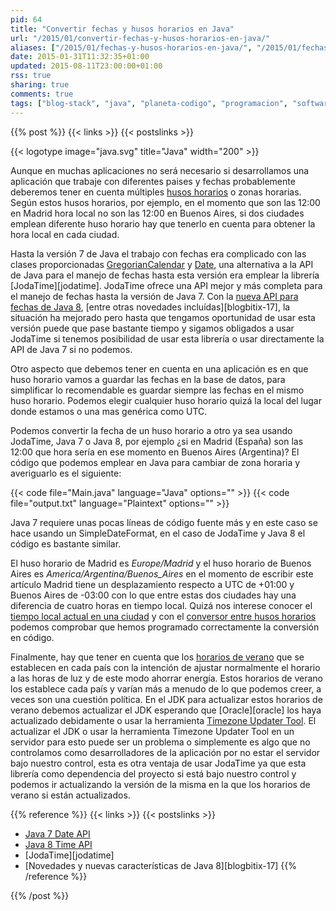 ```yaml
---
pid: 64
title: "Convertir fechas y husos horarios en Java"
url: "/2015/01/convertir-fechas-y-husos-horarios-en-java/"
aliases: ["/2015/01/fechas-y-husos-horarios-en-java/", "/2015/01/fechas-y-usos-horarios-en-java/"]
date: 2015-01-31T11:32:35+01:00
updated: 2015-08-11T23:00:00+01:00
rss: true
sharing: true
comments: true
tags: ["blog-stack", "java", "planeta-codigo", "programacion", "software"]
---
```


{{% post %}}
{{< links >}}
{{< postslinks >}}

{{< logotype image="java.svg" title="Java" width="200" >}}

Aunque en muchas aplicaciones no será necesario si desarrollamos una aplicación que trabaje con diferentes paises y fechas probablemente deberemos tener en cuenta múltiples [husos horarios](https://es.wikipedia.org/wiki/Huso_horario) o zonas horarias. Según estos husos horarios, por ejemplo, en el momento que son las 12:00 en Madrid hora local no son las 12:00 en Buenos Aires, si dos ciudades emplean diferente huso horario hay que tenerlo en cuenta para obtener la hora local en cada ciudad.

Hasta la versión 7 de Java el trabajo con fechas era complicado con las clases proporcionadas [GregorianCalendar](https://docs.oracle.com/javase/7/docs/api/java/util/GregorianCalendar.html) y [Date](https://docs.oracle.com/javase/7/docs/api/java/sql/Date.html), una alternativa a la API de Java para el manejo de fechas hasta esta versión era emplear la librería [JodaTime][jodatime]. JodaTime ofrece una API mejor y más completa para el manejo de fechas hasta la versión de Java 7. Con la [nueva API para fechas de Java 8](https://docs.oracle.com/javase/8/docs/api/java/time/package-summary.html), [entre otras novedades incluídas][blogbitix-17], la situación ha mejorado pero hasta que tengamos oportunidad de usar esta versión puede que pase bastante tiempo y sigamos obligados a usar JodaTime si tenemos posibilidad de usar esta librería o usar directamente la API de Java 7 si no podemos.

Otro aspecto que debemos tener en cuenta en una aplicación es en que huso horario vamos a guardar las fechas en la base de datos, para simplificar lo recomendable es guardar siempre las fechas en el mismo huso horario. Podemos elegir cualquier huso horario quizá la local del lugar donde estamos o una mas genérica como UTC.

Podemos convertir la fecha de un huso horario a otro ya sea usando JodaTime, Java 7 o Java 8, por ejemplo ¿si en Madrid (España) son las 12:00 que hora sería en ese momento en Buenos Aires (Argentina)? El código que podemos emplear en Java para cambiar de zona horaria y averiguarlo es el siguiente:

{{< code file="Main.java" language="Java" options="" >}}
{{< code file="output.txt" language="Plaintext" options="" >}}

Java 7 requiere unas pocas líneas de código fuente más y en este caso se hace usando un SimpleDateFormat, en el caso de JodaTime y Java 8 el código es bastante similar.

El huso horario de Madrid es _Europe/Madrid_ y el huso horario de Buenos Aires es _America/Argentina/Buenos_Aires_ en el momento de escribir este artículo Madrid tiene un desplazamiento respecto a UTC de +01:00 y Buenos Aires de -03:00 con lo que entre estas dos ciudades hay una diferencia de cuatro horas en tiempo local. Quizá nos interese conocer el [tiempo local actual en una ciudad](http://www.timeanddate.com/worldclock/) y con el [conversor entre husos horarios](http://www.timeanddate.com/worldclock/converter.html) podemos comprobar que hemos programado correctamente la conversión en código.

Finalmente, hay que tener en cuenta que los [horarios de verano](https://es.wikipedia.org/wiki/Horario_de_verano) que se establecen en cada país con la intención de ajustar normalmente el horario a las horas de luz y de este modo ahorrar energía. Estos horarios de verano los establece cada país y varían más a menudo de lo que podemos creer, a veces son una cuestión política. En el JDK para actualizar estos horarios de verano debemos actualizar el JDK esperando que [Oracle][oracle] los haya actualizado debidamente o usar la herramienta [Timezone Updater Tool](https://www.oracle.com/us/technologies/java/tzupdater-readme-136440.html). El actualizar el JDK o usar la herramienta Timezone Updater Tool en un servidor para esto puede ser un problema o simplemente es algo que no controlamos como desarrolladores de la aplicación por no estar el servidor bajo nuestro control, esta es otra ventaja de usar JodaTime ya que esta librería como dependencia del proyecto si está bajo nuestro control y podemos ir actualizando la versión de la misma en la que los horarios de verano si están actualizados.

{{% reference %}}
{{< links >}}
{{< postslinks >}}
* [Java 7 Date API](https://docs.oracle.com/javase/7/docs/api/java/util/Date.html)
* [Java 8 Time API](https://docs.oracle.com/javase/8/docs/api/java/time/package-summary.html)
* [JodaTime][jodatime]
* [Novedades y nuevas características de Java 8][blogbitix-17]
{{% /reference %}}

{{% /post %}}
